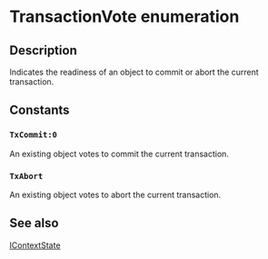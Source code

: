 # TransactionVote enumeration

## Description

Indicates the readiness of an object to commit or abort the current transaction.

## Constants

### `TxCommit:0`

An existing object votes to commit the current transaction.

### `TxAbort`

An existing object votes to abort the current transaction.

## See also

[IContextState](https://learn.microsoft.com/windows/desktop/api/comsvcs/nn-comsvcs-icontextstate)